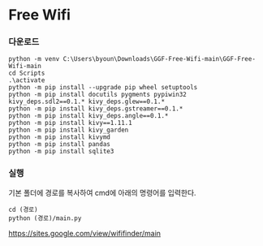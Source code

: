 # Free Wifi

### 다운로드



```
python -m venv C:\Users\byoun\Downloads\GGF-Free-Wifi-main\GGF-Free-Wifi-main
cd Scripts
.\activate
python -m pip install --upgrade pip wheel setuptools
python -m pip install docutils pygments pypiwin32 kivy_deps.sdl2==0.1.* kivy_deps.glew==0.1.*
python -m pip install kivy_deps.gstreamer==0.1.*
python -m pip install kivy_deps.angle==0.1.*
python -m pip install kivy==1.11.1
python -m pip install kivy_garden
python -m pip install kivymd
python -m pip install pandas
python -m pip install sqlite3
```

### 실행

기본 폴더에 경로를 복사하여 cmd에 아래의 명령어를 입력한다.

```
cd (경로)
python (경로)/main.py
```
https://sites.google.com/view/wififinder/main
